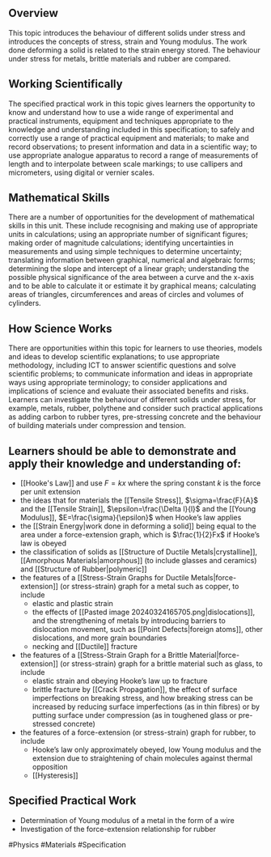 ## Overview
This topic introduces the behaviour of different solids under stress and introduces the concepts of stress, strain and Young modulus. The work done deforming a solid is related to the strain energy stored. The behaviour under stress for metals, brittle materials and rubber are compared.
## Working Scientifically
The specified practical work in this topic gives learners the opportunity to know and understand how to use a wide range of experimental and practical instruments, equipment and techniques appropriate to the knowledge and understanding included in this specification; to safely and correctly use a range of practical equipment and materials; to make and record observations; to present information and data in a scientific way; to use appropriate analogue apparatus to record a range of measurements of length and to interpolate between scale markings; to use callipers and micrometers, using digital or vernier scales.
## Mathematical Skills
There are a number of opportunities for the development of mathematical skills in this unit. These include recognising and making use of appropriate units in calculations; using an appropriate number of significant figures; making order of magnitude calculations; identifying uncertainties in measurements and using simple techniques to determine uncertainty; translating information between graphical, numerical and algebraic forms; determining the slope and intercept of a linear graph; understanding the possible physical significance of the area between a curve and the x-axis and to be able to calculate it or estimate it by graphical means; calculating areas of triangles, circumferences and areas of circles and volumes of cylinders.
## How Science Works
There are opportunities within this topic for learners to use theories, models and ideas to develop scientific explanations; to use appropriate methodology, including ICT to answer scientific questions and solve scientific problems; to communicate information and ideas in appropriate ways using appropriate terminology; to consider applications and implications of science and evaluate their associated benefits and risks. Learners can investigate the behaviour of different solids under stress, for example, metals, rubber, polythene and consider such practical applications as adding carbon to rubber tyres, pre-stressing concrete and the behaviour of building materials under compression and tension.
## Learners should be able to demonstrate and apply their knowledge and understanding of:
- [[Hooke's Law]] and use $F=kx$ where the spring constant $k$ is the force per unit extension
- the ideas that for materials the [[Tensile Stress]], $\sigma=\frac{F}{A}$ and the [[Tensile Strain]], $\epsilon=\frac{\Delta l}{l}$ and the [[Young Modulus]], $E=\frac{\sigma}{\epsilon}$ when Hooke’s law applies
- the [[Strain Energy|work done in deforming a solid]] being equal to the area under a force-extension graph, which is $\frac{1}{2}Fx$ if Hooke’s law is obeyed
- the classification of solids as [[Structure of Ductile Metals|crystalline]], [[Amorphous Materials|amorphous]] (to include glasses and ceramics) and [[Structure of Rubber|polymeric]]
- the features of a [[Stress-Strain Graphs for Ductile Metals|force-extension]] (or stress-strain) graph for a metal such as copper, to include
    - elastic and plastic strain
    - the effects of [[Pasted image 20240324165705.png|dislocations]], and the strengthening of metals by introducing barriers to dislocation movement, such as [[Point Defects|foreign atoms]], other dislocations, and more grain boundaries
    - necking and [[Ductile]] fracture
- the features of a [[Stress-Strain Graph for a Brittle Material|force-extension]] (or stress-strain) graph for a brittle material such as glass, to include
    - elastic strain and obeying Hooke’s law up to fracture
    - brittle fracture by [[Crack Propagation]], the effect of surface imperfections on breaking stress, and how breaking stress can be increased by reducing surface imperfections (as in thin fibres) or by putting surface under compression (as in toughened glass or pre-stressed concrete)
- the features of a force-extension (or stress-strain) graph for rubber, to include
    - Hooke’s law only approximately obeyed, low Young modulus and the extension due to straightening of chain molecules against thermal opposition
    - [[Hysteresis]]
## Specified Practical Work
- Determination of Young modulus of a metal in the form of a wire
- Investigation of the force-extension relationship for rubber

#Physics #Materials #Specification